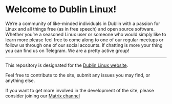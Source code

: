 # Welcome to Dublin Linux!

We’re a community of like-minded individuals in Dublin with a passion for Linux and all things free (as in free speech) and open source software. Whether you’re a seasoned Linux user or someone who would simply like to learn more please feel free to come along to one of our regular meetups or follow us through one of our social accounts. If chatting is more your thing you can find us on Telegram. We are a pretty active group!

---

This repository is designated for the [Dublin Linux website](https://dublinlinux.org).

Feel free to contribute to the site, submit any issues you may find, or anything else.

If you want to get more involved in the development of the site, please consider joining our [Matrix channel](https://matrix.to/#/!lfSGseSPnQWsUaYZda:matrix.org?via=matrix.org&via=matrix.dublinlinux.org)
  
